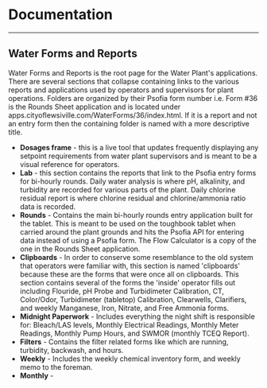 # Documentation
---
## Water Forms and Reports
Water Forms and Reports is the root page for the Water Plant's applications. There are several sections that collapse containing links to the various reports and applications used by operators and supervisors for plant operations. Folders are organized by their Psofia form number i.e. Form #36 is the Rounds Sheet application and is located under apps.cityoflewsiville.com/WaterForms/36/index.html. If it is a report and not an entry form then the containing folder is named with a more descriptive title.

* **Dosages frame** - this is a live tool that updates frequently displaying any setpoint requirements from water plant supervisors and is meant to be a visual reference for operators.
* **Lab** - this section contains the reports that link to the Psofia entry forms for bi-hourly rounds. Daily water analysis is where pH, alkalinity, and turbidity are recorded for various parts of the plant. Daily chlorine residual report is where chlorine residual and chlorine/ammonia ratio data is recorded.
* **Rounds** -  Contains the main bi-hourly rounds entry application built for the tablet. This is meant to be used on the toughbook tablet when carried around the plant grounds and hits the Psofia API for entering data instead of using a Psofia form. The Flow Calculator is a copy of the one in the Rounds Sheet application.
* **Clipboards** - In order to conserve some resemblance to the old system that operators were familiar with, this section is named 'clipboards' because these are the forms that were once all on clipboards. This section contains several of the forms the 'inside' operator fills out including Flouride, pH Probe and Turbidimeter Calibration, CT, Color/Odor, Turbidimeter (tabletop) Calibration, Clearwells, Clarifiers, and weekly Manganese, Iron, Nitrate, and Free Ammonia forms.
* **Midnight Paperwork** - Includes everything the night shift is responsible for: Bleach/LAS levels, Monthly Electrical Readings, Monthly Meter Readings, Monthly Pump Hours, and SWMOR (monthly TCEQ Report).
* **Filters** - Contains the filter related forms like which are running, turbidity, backwash, and hours.
* **Weekly** - Includes the weekly chemical inventory form, and weekly memo to the foreman.
* **Monthly** - 